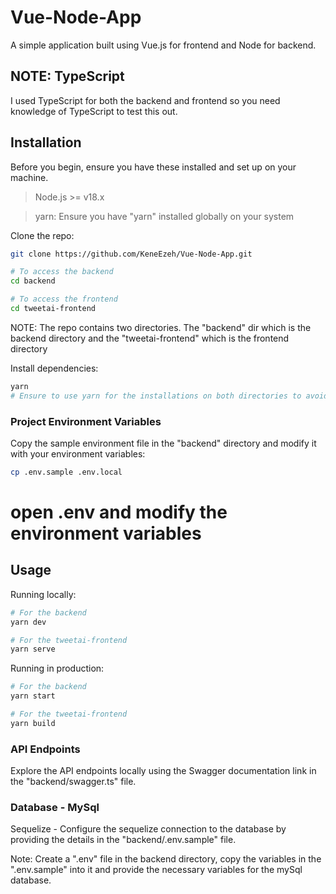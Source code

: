 # Vue-Node-App
A simple application built using Vue.js for frontend and Node for backend.

## NOTE: TypeScript
I used TypeScript for both the backend and frontend so you need knowledge of TypeScript to test this out.

## Installation

Before you begin, ensure you have these installed and set up on your machine.

> Node.js >= v18.x

> yarn: Ensure you have "yarn" installed globally on your system

Clone the repo:

```bash
git clone https://github.com/KeneEzeh/Vue-Node-App.git

# To access the backend
cd backend

# To access the frontend
cd tweetai-frontend
```

NOTE: The repo contains two directories. The "backend" dir which is the backend directory and the "tweetai-frontend" which is the frontend directory

Install dependencies:

```bash
yarn
# Ensure to use yarn for the installations on both directories to avoid installation errors
```


### Project Environment Variables

Copy the sample environment file in the "backend" directory and modify it with your environment variables:

```bash
cp .env.sample .env.local
```

# open .env and modify the environment variables

## Usage

Running locally:

```bash
# For the backend
yarn dev

# For the tweetai-frontend
yarn serve
```

Running in production:

```bash
# For the backend
yarn start

# For the tweetai-frontend
yarn build
```

### API Endpoints

Explore the API endpoints locally using  the Swagger documentation link in the "backend/swagger.ts" file.

### Database - MySql
Sequelize - Configure the sequelize connection to the database by providing the details in the "backend/.env.sample" file.

Note: Create a ".env" file in the backend directory, copy the variables in the ".env.sample" into it and provide the necessary variables for the mySql database.


